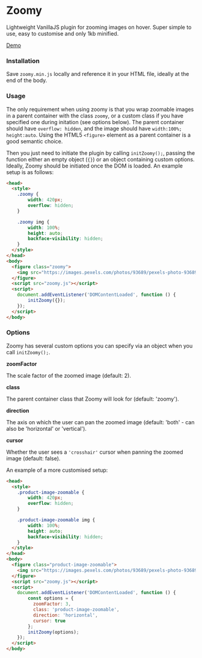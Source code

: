 # Zoomy
Lightweight VanillaJS plugin for zooming images on hover. Super simple to use, easy to customise and only 1kb minified.

[Demo](https://codepen.io/tomgreener/pen/PKBbPj)

### Installation
Save `zoomy.min.js` locally and reference it in your HTML file, ideally at the end of the body.

### Usage
The only requirement when using zoomy is that you wrap zoomable images in a parent container with the class `zoomy`, or a custom class if you have specified one during initation (see options below). The parent container should have `overflow: hidden`, and the image should have `width:100%; height:auto`. Using the HTML5 `<figure>` element as a parent container is a good semantic choice.

Then you just need to initiate the plugin by calling `initZoomy();`, passing the function either an empty object (`{}`) or an object containing custom options. Ideally, Zoomy should be initiated once the DOM is loaded. An example setup is as follows:

```html
<head>
  <style>
    .zoomy {
        width: 420px;
        overflow: hidden;
    }

    .zoomy img {
        width: 100%;
        height: auto;
        backface-visibility: hidden;
    }
  </style>
</head>
<body>
  <figure class="zoomy">
    <img src="https://images.pexels.com/photos/93689/pexels-photo-93689.jpeg">
  </figure>
  <script src="zoomy.js"></script>
  <script>
    document.addEventListener('DOMContentLoaded', function () { 
        initZoomy({});
    });
  </script>
</body>
```

### Options

Zoomy has several custom options you can specify via an object when you call `initZoomy();`.



**zoomFactor**

The scale factor of the zoomed image (default: 2).

**class**

The parent container class that Zoomy will look for (default: 'zoomy').

**direction**

The axis on which the user can pan the zoomed image (default: 'both' - can also be 'horizontal' or 'vertical').

**cursor**

Whether the user sees a `'crosshair'` cursor when panning the zoomed image (default: false).


An example of a more customised setup:

```html
<head>
  <style>
    .product-image-zoomable {
        width: 420px;
        overflow: hidden;
    }

    .product-image-zoomable img {
        width: 100%;
        height: auto;
        backface-visibility: hidden;
    }
  </style>
</head>
<body>
  <figure class="product-image-zoomable">
    <img src="https://images.pexels.com/photos/93689/pexels-photo-93689.jpeg">
  </figure>
  <script src="zoomy.js"></script>
  <script>
    document.addEventListener('DOMContentLoaded', function () {
        const options = {
          zoomFactor: 3,
          class: 'product-image-zoomable',
          direction: 'horizontal',
          cursor: true
        };
        initZoomy(options);
    });
  </script>
</body>
```
